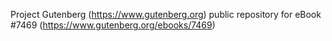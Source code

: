 Project Gutenberg (https://www.gutenberg.org) public repository for eBook #7469 (https://www.gutenberg.org/ebooks/7469)
